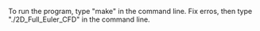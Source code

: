 To run the program, type "make" in the command line. Fix erros, then type "./2D_Full_Euler_CFD" in the command line.
